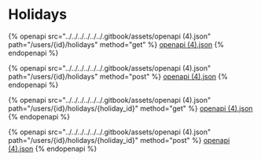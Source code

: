 # Holidays

{% openapi src="../../../../../../.gitbook/assets/openapi (4).json" path="/users/{id}/holidays" method="get" %}
[openapi (4).json](<../../../../../../.gitbook/assets/openapi (4).json>)
{% endopenapi %}

{% openapi src="../../../../../../.gitbook/assets/openapi (4).json" path="/users/{id}/holidays" method="post" %}
[openapi (4).json](<../../../../../../.gitbook/assets/openapi (4).json>)
{% endopenapi %}

{% openapi src="../../../../../../.gitbook/assets/openapi (4).json" path="/users/{id}/holidays/{holiday_id}" method="get" %}
[openapi (4).json](<../../../../../../.gitbook/assets/openapi (4).json>)
{% endopenapi %}

{% openapi src="../../../../../../.gitbook/assets/openapi (4).json" path="/users/{id}/holidays/{holiday_id}" method="post" %}
[openapi (4).json](<../../../../../../.gitbook/assets/openapi (4).json>)
{% endopenapi %}
